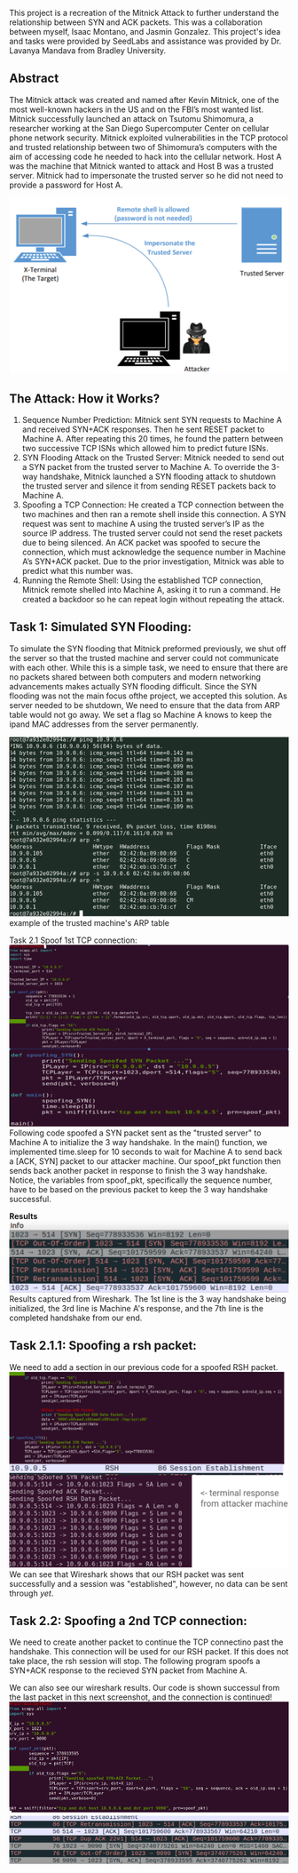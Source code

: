 This project is a recreation of the Mitnick Attack to further understand the relationship between SYN and ACK packets. 
This was a collaboration between myself, Isaac Montano, and Jasmin Gonzalez. 
This project's idea and tasks were provided by SeedLabs and assistance was provided by Dr. Lavanya Mandava from Bradley University. 

Abstract
------------------
The Mitnick attack was created and named after Kevin Mitnick, one of the most well-known hackers in the US and on the FBI’s most wanted list. 
Mitnick successfully launched an attack on Tsutomu Shimomura, a researcher working at the San Diego Supercomputer Center on cellular phone 
network security. Mitnick exploited vulnerabilities in the TCP protocol and trusted relationship between two of Shimomura’s computers with 
the aim of accessing code he needed to hack into the cellular network. Host A was the machine that Mitnick wanted to attack and Host B was 
a trusted server. Mitnick had to impersonate the trusted server so he did not need to provide a password for Host A. 

![model](https://github.com/IsaacMontano/Mitnick-Attack-Recreation/blob/main/mitnick%20presentation%20photos/Abstract.png)

The Attack: How it Works?
-
1) Sequence Number Prediction: 
  Mitnick sent SYN requests to Machine A and received SYN+ACK responses. Then he sent RESET packet to Machine A.
After repeating this 20 times, he found the pattern between two successive TCP ISNs which allowed him to predict future ISNs.
2) SYN Flooding Attack on the Trusted Server:
  Mitnick needed to send out a SYN packet from the trusted server to Machine A. To override the 3-way handshake,
Mitnick launched a SYN flooding attack to shutdown the trusted server and silence it from sending RESET packets back to Machine A.
3) Spoofing a TCP Connection: 
He created a TCP connection between the two machines and then ran a remote shell inside this connection. A SYN request was sent to
machine A using the trusted server’s IP as the source IP address. The trusted server could not send the reset packets due to being silenced.
An ACK packet was spoofed to secure the connection, which must acknowledge the sequence number in Machine A’s SYN+ACK packet. Due to the
prior investigation, Mitnick was able to predict what this number was. 
4) Running the Remote Shell: 
Using the established TCP connection, Mitnick remote shelled into Machine A, asking it to run a command. He created a backdoor so he can repeat
login without repeating the attack.

Task 1: Simulated SYN Flooding:
-
To simulate the SYN flooding that Mitnick preformed previously, we shut off the server so that the trusted machine and server could not communicate with 
each other. While this is a simple task, we need to ensure that there are no packets shared between both computers and modern networking advancements makes 
actually SYN flooding difficult. Since the SYN flooding was not the main focus ofthe project, we accepted this solution. As server needed to be shutdown, We 
need to ensure that the data from ARP table would not go away. We set a flag so Machine A knows to keep the ipand MAC addresses from the server permanently.

![model](https://github.com/IsaacMontano/Mitnick-Attack-Recreation/blob/main/mitnick%20presentation%20photos/task1%20simulated%20syn%20flooding.png)
example of the trusted machine's ARP table

Task 2.1 Spoof 1st TCP connection: 
![model](https://github.com/IsaacMontano/Mitnick-Attack-Recreation/blob/main/mitnick%20presentation%20photos/Task2_1%20spoof%201st%20tcp.png)
Following code spoofed a SYN packet sent as the "trusted server" to Machine A to initialize the 3 way handshake. In the main() function, we implemented 
time.sleep for 10 seconds to wait for Machine A to send back a [ACK, SYN] packet to our attacker machine. Our spoof_pkt function then sends back another 
packet in response to finish the 3 way handshake. Notice, the variables from spoof_pkt, specifically the sequence number, have to be based on the previous
packet to keep the 3 way handshake successful. 


**Results**
![Model](https://github.com/IsaacMontano/Mitnick-Attack-Recreation/blob/main/mitnick%20presentation%20photos/task2_1%20results.png)
Results captured from Wireshark. The 1st line is the 3 way handshake being initialized, the 3rd line is Machine A's response, and the 7th line is the completed
handshake from our end. 

Task 2.1.1: Spoofing a rsh packet:
-
We need to add a section in our previous code for a spoofed RSH packet. 
![model](https://github.com/IsaacMontano/Mitnick-Attack-Recreation/blob/main/mitnick%20presentation%20photos/task2_1_1%20spoofing%20rsh%20packet.png)
We can see that Wireshark shows that our RSH packet was sent successfully and a session was "established", however, no data can be sent through _yet_.

Task 2.2: Spoofing a 2nd TCP connection:
-
We need to create another packet to continue the TCP connectino past the handshake. This connection will be used for our RSH packet. If this does not
take place, the rsh session will stop. The following program spoofs a SYN+ACK response to the recieved SYN packet from Machine A. 

We can also see our wireshark results. Our code is shown successul from the last packet in this next screenshot, and the connection is continued!
![model](https://github.com/IsaacMontano/Mitnick-Attack-Recreation/blob/main/mitnick%20presentation%20photos/task2_2%20spoofing%202nd%20tcp.png)
